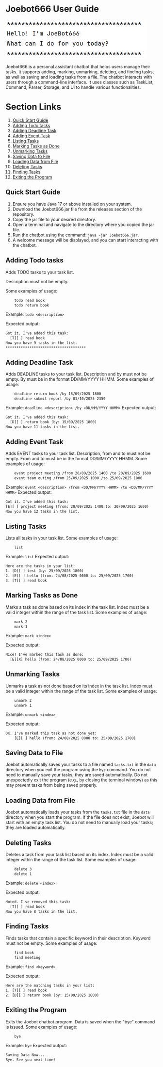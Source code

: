 # Joebot666 User Guide



![img.png](img.png)

Joebot666 is a personal assistant chatbot that helps users manage their tasks.
It supports adding, marking, unmarking, deleting, and finding tasks, as well
as saving and loading tasks from a file.
The chatbot interacts with users through a command-line interface.
It uses classes such as TaskList, Command, Parser, Storage, and Ui to handle
various functionalities.

# Section Links
1. [Quick Start Guide](#quick-start-guide)
2. [Adding Todo tasks](#adding-Todo-tasks)
3. [Adding Deadline Task](#adding-deadline-task)
4. [Adding Event Task](#adding-event-task)
5. [Listing Tasks](#listing-tasks)
6. [Marking Tasks as Done](#marking-tasks-as-done)
7. [Unmarking Tasks](#unmarking-tasks)
8. [Saving Data to File](#saving-data-to-file)
9. [Loading Data from File](#loading-data-from-file)
10. [Deleting Tasks](#deleting-tasks)
11. [Finding Tasks](#finding-tasks)
12. [Exiting the Program](#exiting-the-program)

## Quick Start Guide
1. Ensure you have Java 17 or above installed on your system.
2. Download the Joebot666.jar file from the releases section of the repository.
3. Copy the jar file to your desired directory.
4. Open a terminal and navigate to the directory where you copied the jar file.
5. Run the chatbot using the command: `java -jar Joebot666.jar`.
6. A welcome message will be displayed, and you can start interacting with the chatbot.


## Adding Todo tasks
Adds TODO tasks to your task list.

Description must not be empty.

Some examples of usage:
```
    todo read book
    todo return book
```
Example: `todo <description>`

Expected output:

```
Got it. I've added this task:
  [T][ ] read book
Now you have 9 tasks in the list.
*************************************
```

## Adding Deadline Task
Adds DEADLINE tasks to your task list.
Description and by must not be empty.
By must be in the format DD/MM/YYYY HHMM.
Some examples of usage:
```
    deadline return book /by 15/09/2025 1800
    deadline submit report /by 01/10/2025 2359
```
Example: `deadline <description> /by <DD/MM/YYYY HHMM>`
Expected output:
```
Got it. I've added this task:
  [D][ ] return book (by: 15/09/2025 1800)
Now you have 11 tasks in the list.
```

## Adding Event Task
Adds EVENT tasks to your task list.
Description, from and to must not be empty.
From and to must be in the format DD/MM/YYYY HHMM.
Some examples of usage:
```
    event project meeting /from 20/09/2025 1400 /to 20/09/2025 1600
    event team outing /from 25/09/2025 1000 /to 25/09/2025 1800
```

Example: `event <description> /from <DD/MM/YYYY HHMM> /to <DD/MM/YYYY HHMM>`
Expected output:
```
Got it. I've added this task:
[E][ ] project meeting (from: 20/09/2025 1400 to: 20/09/2025 1600)
Now you have 12 tasks in the list.
```

## Listing Tasks
Lists all tasks in your task list.
Some examples of usage:
```
    list
```
Example: `list`
Expected output:
```
Here are the tasks in your list:
1. [D][ ] test (by: 25/09/2025 1800)
2. [E][ ] hello (from: 24/08/2025 0000 to: 25/09/2025 1700)
3. [T][ ] read book
```
## Marking Tasks as Done
Marks a task as done based on its index in the task list.
Index must be a valid integer within the range of the task list.
Some examples of usage:
```
    mark 2
    mark 1
```
Example: `mark <index>`

Expected output:
```
Nice! I've marked this task as done:
  [E][X] hello (from: 24/08/2025 0000 to: 25/09/2025 1700)
``` 

## Unmarking Tasks
Unmarks a task as not done based on its index in the task list.
Index must be a valid integer within the range of the task list.
Some examples of usage:
```
    unmark 2
    unmark 1
```
Example: `unmark <index>`

Expected output:
```
OK, I've marked this task as not done yet:
    [E][ ] hello (from: 24/08/2025 0000 to: 25/09/2025 1700)
```
## Saving Data to File
Joebot automatically saves your tasks to a file named `tasks.txt` in the
`data` directory when you exit the program using the `bye` command.
You do not need to manually save your tasks; they are saved automatically.
Do not unexpectedly exit the program (e.g., by closing the terminal window) as this may
prevent tasks from being saved properly.

## Loading Data from File
Joebot automatically loads your tasks from the `tasks.txt` file in the `data`
directory when you start the program.
If the file does not exist, Joebot will start with an empty task list.
You do not need to manually load your tasks; they are loaded automatically.

## Deleting Tasks
Deletes a task from your task list based on its index.
Index must be a valid integer within the range of the task list.
Some examples of usage:
```
    delete 3
    delete 1
```
Example: `delete <index>`

Expected output:
```
Noted. I've removed this task:
  [T][ ] read book
Now you have 8 tasks in the list.
```

## Finding Tasks
Finds tasks that contain a specific keyword in their description.
Keyword must not be empty.
Some examples of usage:
```
    find book
    find meeting
```
Example: `find <keyword>`

Expected output:
```
Here are the matching tasks in your list:
1. [T][ ] read book
2. [D][ ] return book (by: 15/09/2025 1800)
```
## Exiting the Program
Exits the Joebot chatbot program.
Data is saved when the "bye" command is issued.
Some examples of usage:
```
    bye
```
Example: `bye`
Expected output:
```
Saving Data Now...
Bye. See you next time!
```